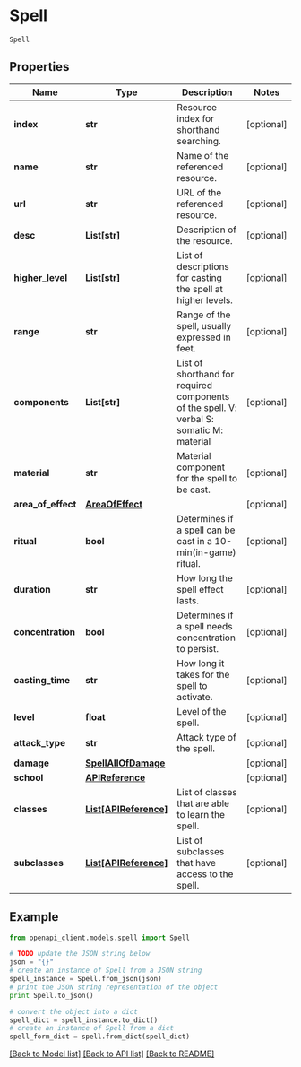 # Spell

`Spell` 

## Properties
Name | Type | Description | Notes
------------ | ------------- | ------------- | -------------
**index** | **str** | Resource index for shorthand searching. | [optional] 
**name** | **str** | Name of the referenced resource. | [optional] 
**url** | **str** | URL of the referenced resource. | [optional] 
**desc** | **List[str]** | Description of the resource. | [optional] 
**higher_level** | **List[str]** | List of descriptions for casting the spell at higher levels. | [optional] 
**range** | **str** | Range of the spell, usually expressed in feet. | [optional] 
**components** | **List[str]** | List of shorthand for required components of the spell. V: verbal S: somatic M: material  | [optional] 
**material** | **str** | Material component for the spell to be cast. | [optional] 
**area_of_effect** | [**AreaOfEffect**](AreaOfEffect.md) |  | [optional] 
**ritual** | **bool** | Determines if a spell can be cast in a 10-min(in-game) ritual. | [optional] 
**duration** | **str** | How long the spell effect lasts. | [optional] 
**concentration** | **bool** | Determines if a spell needs concentration to persist. | [optional] 
**casting_time** | **str** | How long it takes for the spell to activate. | [optional] 
**level** | **float** | Level of the spell. | [optional] 
**attack_type** | **str** | Attack type of the spell. | [optional] 
**damage** | [**SpellAllOfDamage**](SpellAllOfDamage.md) |  | [optional] 
**school** | [**APIReference**](APIReference.md) |  | [optional] 
**classes** | [**List[APIReference]**](APIReference.md) | List of classes that are able to learn the spell. | [optional] 
**subclasses** | [**List[APIReference]**](APIReference.md) | List of subclasses that have access to the spell. | [optional] 

## Example

```python
from openapi_client.models.spell import Spell

# TODO update the JSON string below
json = "{}"
# create an instance of Spell from a JSON string
spell_instance = Spell.from_json(json)
# print the JSON string representation of the object
print Spell.to_json()

# convert the object into a dict
spell_dict = spell_instance.to_dict()
# create an instance of Spell from a dict
spell_form_dict = spell.from_dict(spell_dict)
```
[[Back to Model list]](../README.md#documentation-for-models) [[Back to API list]](../README.md#documentation-for-api-endpoints) [[Back to README]](../README.md)


